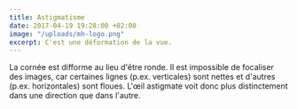 ```yaml
---
title: Astigmatisme
date: 2017-04-19 19:28:00 +02:00
image: "/uploads/mh-logo.png"
excerpt: C'est une déformation de la vue.
---
```


La cornée est difforme au lieu d'être ronde. Il est impossible de focaliser des images, car certaines lignes (p.ex. verticales) sont nettes et d'autres (p.ex. horizontales) sont floues. L'œil astigmate voit donc plus distinctement dans une direction que dans l'autre.